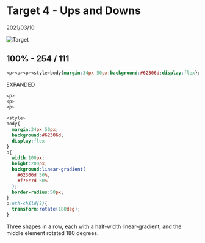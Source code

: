 # Target 4 - Ups and Downs

2021/03/10

![Target](https://cssbattle.dev/targets/4.png)

## 100% - 254 / 111

```css
<p><p><p><style>body{margin:34px 50px;background:#62306d;display:flex}p{width:100px;height:200px;background:linear-gradient(#62306d 50%, #f7ec7d 50%);border-radius:50px}p:nth-child(2){transform:rotate(180deg)
```

EXPANDED

```css
<p>
<p>
<p>

<style>
body{
  margin:34px 50px;
  background:#62306d;
  display:flex
}
p{
  width:100px;
  height:200px;
  background:linear-gradient(
    #62306d 50%, 
    #f7ec7d 50%
  );
  border-radius:50px;
}
p:nth-child(2){
  transform:rotate(180deg);
}
```

Three shapes in a row, each with a half-width linear-gradient, and the middle element rotated 180 degrees.
